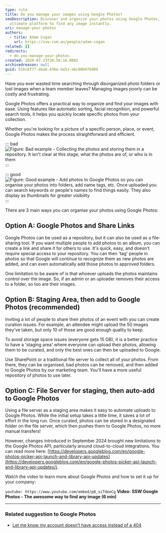 ```yaml
---
type: rule
title: Do you manage your images using Google Photos?
seoDescription: Discover and organize your photos using Google Photos, the
  ultimate platform to find any image instantly.
uri: manage-your-photos
authors:
  - title: Adam Cogan
    url: https://ssw.com.au/people/adam-cogan
related: []
redirects:
  - do-you-manage-your-photos
created: 2020-07-23T20:56:16.000Z
archivedreason: null
guid: 51bc0f77-deab-436e-be51-ebc00b076009
---
```

Have you ever wasted time searching through disorganized photo folders or lost images when a team member leaves? Managing images poorly can be costly and frustrating.

Google Photos offers a practical way to organize and find your images with ease. Using features like automatic sorting, facial recognition, and powerful search tools, it helps you quickly locate specific photos from your collection.

<!--endintro-->

Whether you're looking for a picture of a specific person, place, or event, Google Photos makes the process straightforward and efficient.

::: bad
![Figure: Bad example - Collecting the photos and storing them in a repository. It isn't clear at this stage, what the photos are of, or who is in them](bad-example-managing-photos.png)
:::

::: good
![Figure: Good example - Add photos to Google Photos so you can organise your photos into folders, add name tags, etc. Once uploaded you can search keywords or people's names to find things easily. They also display as thumbnails for greater visibility](tesla-search.png)
:::

There are 3 main ways you can organise your photos using Google Photos:

## Option A: Google Photos and Share Links

Google Photos can be used as a repository, but it can also be used as a file-sharing tool. If you want multiple people to add photos to an album, you can create a link and share it for others to use. It's quick, easy, and doesn't require special access to your repository. You can then 'tag' people in photos so that Google will continue to recognize them as new photos are added, and can even automatically add those photos to approved folders.

One limitation to be aware of is that whoever uploads the photos maintains control over the image. So, if an admin or an uploader removes their access to a folder, so too are their images.

## Option B: Staging Area, then add to Google Photos (recommended)

Inviting a lot of people to share their photos of an event with you can create curation issues. For example, an attendee might upload the 50 images they've taken, but only 10 of those are good enough quality to keep.

To avoid storage space issues (everyone gets 15 GB), it is a better practice to have a 'staging area' where everyone can upload their photos, allowing them to be curated, and only the best ones can then be uploaded to Google.

Use SharePoint or a traditional file server to collect all of your photos. From there, they can be organised, bad photos can be removed, and then added to Google Photos by our marketing team. You'll have a more useful repository of photos to use later.

## Option C: File Server for staging, then auto-add to Google Photos

Using a file server as a staging area makes it easy to automate uploads to Google Photos. While the initial setup takes a little time, it saves a lot of effort in the long run. Once curated, photos can be stored in a designated folder on the file server, which then pushes them to Google Photos, no more manual transfers!

However, changes introduced in September 2024 brought new limitations to the Google Photos API, particularly around cloud-to-cloud integrations. You can read more here: [https://developers.googleblog.com/en/google-photos-picker-api-launch-and-library-api-updates](https://developers.googleblog.com/en/google-photos-picker-api-launch-and-library-api-updates/).

Watch the video to learn more about Google Photos and how to set it up for your company:

`youtube: https://www.youtube.com/embed/p8_siTdeeCg`
**Video: SSW Google Photos - The awesome way to find any image (6 min)**

---

### Related suggestion to Google Photos

* [Let me know my account doesn’t have access instead of a 404](https://bettersoftwaresuggestions.com/google/google-photos/let-me-know-my-account-doesnt-have-access-instead-of-a-404/)
